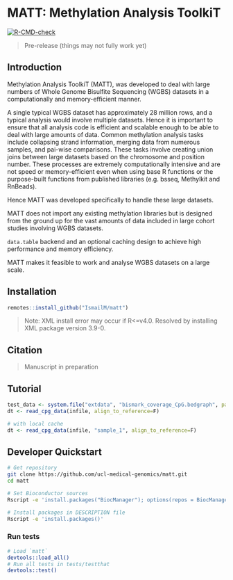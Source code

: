 # MATT: Methylation Analysis ToolkiT
[![R-CMD-check](https://github.com/ucl-medical-genomics/matt/workflows/R-CMD-check/badge.svg)](https://github.com/ucl-medical-genomics/matt/actions)

> Pre-release (things may not fully work yet)

## Introduction


Methylation Analysis ToolkiT (MATT), was developed to deal with large numbers of Whole Genome Bisulfite Sequencing (WGBS) datasets in a computationally and memory-efficient manner.

A single typical WGBS dataset has approximately 28 million rows, and a typical analysis would involve multiple datasets. Hence it is important to ensure that all analysis code is efficient and scalable enough to be able to deal with large amounts of data. Common methylation analysis tasks include collapsing strand information, merging data from numerous samples, and pai-wise comparisons. These tasks involve creating union joins between large datasets based on the chromosome and position number. These processes are extremely computationally intensive and are not speed or memory-efficient even when using base R functions or the purpose-built functions from published libraries (e.g. bsseq, Methylkit and RnBeads).

Hence MATT was developed specifically to handle these large datasets.

MATT does not import any existing methylation libraries but is designed from the ground up for the vast amounts of data included in large cohort studies involving WGBS datasets.

`data.table` backend and an optional caching design to achieve high performance and memory efficiency.

MATT makes it feasible to work and analyse WGBS datasets on a large scale.


## Installation 

```r
remotes::install_github("IsmailM/matt")
```

> Note: XML install error may occur if R<=v4.0. Resolved by installing XML package version 3.9-0.


## Citation

> Manuscript in preparation



## Tutorial

```r
test_data <- system.file("extdata", "bismark_coverage_CpG.bedgraph", package="matt")
dt <- read_cpg_data(infile, align_to_reference=F)

# with local cache
dt <- read_cpg_data(infile, "sample_1", align_to_reference=F)

```


## Developer Quickstart

```bash
# Get repository
git clone https://github.com/ucl-medical-genomics/matt.git
cd matt

# Set Bioconductor sources
Rscript -e 'install.packages("BiocManager"); options(repos = BiocManager::repositories())'

# Install packages in DESCRIPTION file
Rscript -e 'install.packages()'
```

### Run tests

```bash
# Load `matt` 
devtools::load_all()
# Run all tests in tests/testthat
devtools::test()
```

